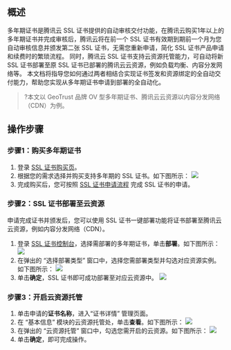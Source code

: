 ## 概述
多年期证书是腾讯云 SSL 证书提供的自动审核交付功能，在腾讯云购买1年以上的多年期证书并完成审核后，腾讯云将在前一个 SSL 证书有效期到期前一个月为您自动审核信息并颁发第二张 SSL 证书，无需您重新申请，简化 SSL 证书产品申请和续费时的繁琐流程。
同时，腾讯云 SSL 证书支持云资源托管能力，可自动将新 SSL 证书部署至原 SSL 证书已部署的腾讯云云资源，例如负载均衡、内容分发网络等。
本文档将指导您如何通过两者相结合实现证书签发和资源绑定的全自动交付能力，帮助您实现从多年期证书申请到部署的全自动化。

>?本文以 GeoTrust 品牌 OV 型多年期证书、腾讯云云资源以内容分发网络（CDN）为例。
>
## 操作步骤
### 步骤1：购买多年期证书
1. 登录 [SSL 证书购买页](https://buy.cloud.tencent.com/ssl?fromSource=ssl)。
2. 根据您的需求选择并购买支持多年期的 SSL 证书。如下图所示：
![](https://qcloudimg.tencent-cloud.cn/raw/dc9b9f213c2a5bf75262cf1306474cf9.png)
3. 完成购买后，您可按照 [SSL 证书申请流程](https://cloud.tencent.com/document/product/400/43473) 完成 SSL 证书的申请。

### 步骤2：SSL 证书部署至云资源
申请完成证书并颁发后，您可以使用 SSL 证书一键部署功能将证书部署至腾讯云云资源，例如内容分发网络（CDN）。
1. 登录 [SSL 证书控制台](https://console.cloud.tencent.com/ssl)，选择需部署的多年期证书，单击**部署**。如下图所示：
![](https://qcloudimg.tencent-cloud.cn/raw/fcd3a5c405a32c26bca15a7e20637087.png)
2. 在弹出的 “选择部署类型” 窗口中，选择您需部署类型并勾选对应资源实例。如下图所示：
![](https://qcloudimg.tencent-cloud.cn/raw/2cabc3f8cd552a50d75d8bf77707c9a7.png)
3. 单击**确定**，SSL 证书即可成功部署至对应云资源中。
![](https://qcloudimg.tencent-cloud.cn/raw/77fce0b5d823f10344be406857fa5b14.png)

### 步骤3：开启云资源托管
1. 单击申请的**证书名称**，进入“证书详情” 管理页面。
2. 在 “基本信息” 模块的云资源托管处，单击**查看**。如下图所示：
![](https://qcloudimg.tencent-cloud.cn/raw/2b129f96eaa24f4eeb795e5a8df27585.png)
3. 在弹出的 “云资源托管” 窗口中，勾选您需开启的云资源。如下图所示：
![](https://qcloudimg.tencent-cloud.cn/raw/14523ac4ea26d737a354f1c60bb8d1d3.png)
4. 单击**确定**，即可完成操作。

















